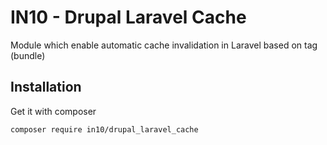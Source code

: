 # IN10 - Drupal Laravel Cache

Module which enable automatic cache invalidation in Laravel based on tag (bundle) 

## Installation

Get it with composer

```bash
composer require in10/drupal_laravel_cache
```